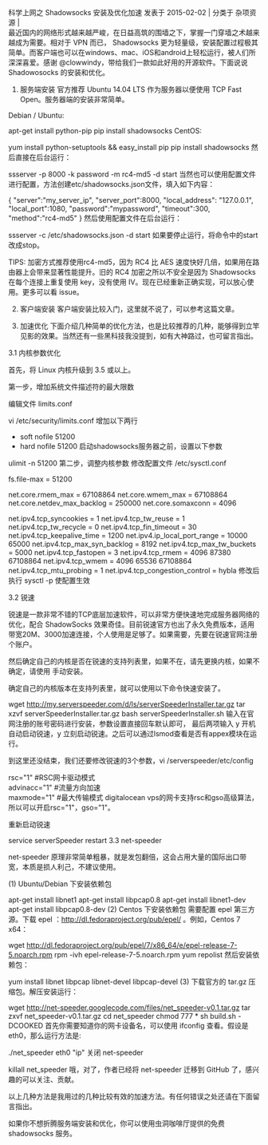 科学上网之 Shadowsocks 安装及优化加速
发表于 2015-02-02   |   分类于 杂项资源   |  
最近国内的网络形式越来越严峻，在日益高筑的围墙之下，掌握一门穿墙之术越来越成为需要。相对于 VPN 而已， Shadowsocks 更为轻量级，安装配置过程极其简单。而客户端也可以在windows、mac、iOS和android上轻松运行，被人们所深深喜爱。感谢 @clowwindy，带给我们一款如此好用的开源软件。下面说说 Shadowosocks 的安装和优化。

[^1]: ssserver -c /etc/shadowsocks.json -d start
[^2]: ssserver -c /etc/shadowsocks.json -d stop

1. 服务端安装
官方推荐 Ubuntu 14.04 LTS 作为服务器以便使用 TCP Fast Open。服务器端的安装非常简单。

Debian / Ubuntu:

apt-get install python-pip
pip install shadowsocks
CentOS:

yum install python-setuptools && easy_install pip
pip install shadowsocks
然后直接在后台运行：

ssserver -p 8000 -k password -m rc4-md5 -d start
当然也可以使用配置文件进行配置，方法创建etc/shadowsocks.json文件，填入如下内容：

{
    "server":"my_server_ip",
    "server_port":8000,
    "local_address": "127.0.0.1",
    "local_port":1080,
    "password":"mypassword",
    "timeout":300,
    "method":"rc4-md5"
}
然后使用配置文件在后台运行：

ssserver -c /etc/shadowsocks.json -d start
如果要停止运行，将命令中的start改成stop。

TIPS: 加密方式推荐使用rc4-md5，因为 RC4 比 AES 速度快好几倍，如果用在路由器上会带来显著性能提升。旧的 RC4 加密之所以不安全是因为 Shadowsocks 在每个连接上重复使用 key，没有使用 IV。现在已经重新正确实现，可以放心使用。更多可以看 issue。

2. 客户端安装
客户端安装比较入门，这里就不说了，可以参考这篇文章。

3. 加速优化
下面介绍几种简单的优化方法，也是比较推荐的几种，能够得到立竿见影的效果。当然还有一些黑科技我没提到，如有大神路过，也可留言指出。

3.1 内核参数优化

首先，将 Linux 内核升级到 3.5 或以上。

第一步，增加系统文件描述符的最大限数

编辑文件 limits.conf

vi /etc/security/limits.conf
增加以下两行

* soft nofile 51200
* hard nofile 51200
启动shadowsocks服务器之前，设置以下参数

ulimit -n 51200
第二步，调整内核参数
修改配置文件 /etc/sysctl.conf

fs.file-max = 51200

net.core.rmem_max = 67108864
net.core.wmem_max = 67108864
net.core.netdev_max_backlog = 250000
net.core.somaxconn = 4096

net.ipv4.tcp_syncookies = 1
net.ipv4.tcp_tw_reuse = 1
net.ipv4.tcp_tw_recycle = 0
net.ipv4.tcp_fin_timeout = 30
net.ipv4.tcp_keepalive_time = 1200
net.ipv4.ip_local_port_range = 10000 65000
net.ipv4.tcp_max_syn_backlog = 8192
net.ipv4.tcp_max_tw_buckets = 5000
net.ipv4.tcp_fastopen = 3
net.ipv4.tcp_rmem = 4096 87380 67108864
net.ipv4.tcp_wmem = 4096 65536 67108864
net.ipv4.tcp_mtu_probing = 1
net.ipv4.tcp_congestion_control = hybla
修改后执行 sysctl -p 使配置生效

3.2 锐速

锐速是一款非常不错的TCP底层加速软件，可以非常方便快速地完成服务器网络的优化，配合 ShadowSocks 效果奇佳。目前锐速官方也出了永久免费版本，适用带宽20M、3000加速连接，个人使用是足够了。如果需要，先要在锐速官网注册个账户。

然后确定自己的内核是否在锐速的支持列表里，如果不在，请先更换内核，如果不确定，请使用 手动安装。

确定自己的内核版本在支持列表里，就可以使用以下命令快速安装了。

wget http://my.serverspeeder.com/d/ls/serverSpeederInstaller.tar.gz
tar xzvf serverSpeederInstaller.tar.gz
bash serverSpeederInstaller.sh
输入在官网注册的账号密码进行安装，参数设置直接回车默认即可，
最后两项输入 y 开机自动启动锐速，y 立刻启动锐速。之后可以通过lsmod查看是否有appex模块在运行。

到这里还没结束，我们还要修改锐速的3个参数，vi /serverspeeder/etc/config

rsc="1" #RSC网卡驱动模式  
advinacc="1" #流量方向加速  
maxmode="1" #最大传输模式
digitalocean vps的网卡支持rsc和gso高级算法，所以可以开启rsc="1"，gso="1"。

重新启动锐速

service serverSpeeder restart
3.3 net-speeder

net-speeder 原理非常简单粗暴，就是发包翻倍，这会占用大量的国际出口带宽，本质是损人利己，不建议使用。

(1) Ubuntu/Debian 下安装依赖包

apt-get install libnet1
apt-get install libpcap0.8
apt-get install libnet1-dev
apt-get install libpcap0.8-dev
(2) Centos 下安装依赖包
需要配置 epel 第三方源。下载 epel ：http://dl.fedoraproject.org/pub/epel/ 。例如，Centos 7 x64：

wget http://dl.fedoraproject.org/pub/epel/7/x86_64/e/epel-release-7-5.noarch.rpm
rpm -ivh epel-release-7-5.noarch.rpm
yum repolist
然后安装依赖包：

yum install libnet libpcap libnet-devel libpcap-devel
(3) 下载官方的 tar.gz 压缩包。解压安装运行：

wget http://net-speeder.googlecode.com/files/net_speeder-v0.1.tar.gz 
tar zxvf net_speeder-v0.1.tar.gz
cd net_speeder
chmod 777 *
sh build.sh -DCOOKED
首先你需要知道你的网卡设备名，可以使用 ifconfig 查看。假设是eth0，那么运行方法是:

./net_speeder eth0 "ip"
关闭 net-speeder

killall net_speeder
哦，对了，作者已经将 net-speeder 迁移到 GitHub 了，感兴趣的可以关注、贡献。

以上几种方法是我用过的几种比较有效的加速方法。有任何错误之处还请在下面留言指出。

如果你不想折腾服务端安装和优化，你可以使用虫洞咖啡厅提供的免费 shadowsocks 服务。